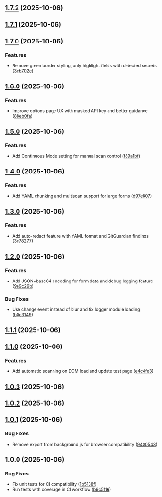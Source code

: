 ## [1.7.2](https://github.com/reaandrew/chromegg/compare/v1.7.1...v1.7.2) (2025-10-06)

## [1.7.1](https://github.com/reaandrew/chromegg/compare/v1.7.0...v1.7.1) (2025-10-06)

## [1.7.0](https://github.com/reaandrew/chromegg/compare/v1.6.0...v1.7.0) (2025-10-06)

### Features

* Remove green border styling, only highlight fields with detected secrets ([3eb702c](https://github.com/reaandrew/chromegg/commit/3eb702c9b9301ba6cdb98e9e184758f526edd7b0))

## [1.6.0](https://github.com/reaandrew/chromegg/compare/v1.5.0...v1.6.0) (2025-10-06)

### Features

* Improve options page UX with masked API key and better guidance ([88eb0fa](https://github.com/reaandrew/chromegg/commit/88eb0fa0c9d607366d0932db6f73065eb341796d))

## [1.5.0](https://github.com/reaandrew/chromegg/compare/v1.4.0...v1.5.0) (2025-10-06)

### Features

* Add Continuous Mode setting for manual scan control ([f89a1bf](https://github.com/reaandrew/chromegg/commit/f89a1bff6becc5ad7cc7fa4470200ad98f0a2c2d))

## [1.4.0](https://github.com/reaandrew/chromegg/compare/v1.3.0...v1.4.0) (2025-10-06)

### Features

* Add YAML chunking and multiscan support for large forms ([d97e807](https://github.com/reaandrew/chromegg/commit/d97e8072891897a4815a7332e20db3db9e612946))

## [1.3.0](https://github.com/reaandrew/chromegg/compare/v1.2.0...v1.3.0) (2025-10-06)

### Features

* Add auto-redact feature with YAML format and GitGuardian findings ([3e78277](https://github.com/reaandrew/chromegg/commit/3e78277e2b9e321edf9110917dee3ac966490b89))

## [1.2.0](https://github.com/reaandrew/chromegg/compare/v1.1.1...v1.2.0) (2025-10-06)

### Features

* Add JSON+base64 encoding for form data and debug logging feature ([9e9c29b](https://github.com/reaandrew/chromegg/commit/9e9c29bdec58cf817d46aa096e08ea53bb3f0c4d))

### Bug Fixes

* Use change event instead of blur and fix logger module loading ([b0c3149](https://github.com/reaandrew/chromegg/commit/b0c3149ab112311cf36285d956873210ad7e0981))

## [1.1.1](https://github.com/reaandrew/chromegg/compare/v1.1.0...v1.1.1) (2025-10-06)

## [1.1.0](https://github.com/reaandrew/chromegg/compare/v1.0.3...v1.1.0) (2025-10-06)

### Features

* Add automatic scanning on DOM load and update test page ([e4c4fe3](https://github.com/reaandrew/chromegg/commit/e4c4fe37d7d566a4cfa2557612bfba967dc8120c))

## [1.0.3](https://github.com/reaandrew/chromegg/compare/v1.0.2...v1.0.3) (2025-10-06)

## [1.0.2](https://github.com/reaandrew/chromegg/compare/v1.0.1...v1.0.2) (2025-10-06)

## [1.0.1](https://github.com/reaandrew/chromegg/compare/v1.0.0...v1.0.1) (2025-10-06)

### Bug Fixes

* Remove export from background.js for browser compatibility ([9400543](https://github.com/reaandrew/chromegg/commit/9400543b719a4ef233d637ca34b7b0befa75a458))

## 1.0.0 (2025-10-06)

### Bug Fixes

* Fix unit tests for CI compatibility ([1b5138f](https://github.com/reaandrew/chromegg/commit/1b5138fabafcb41f5ca8f9bff453a65eb50f8a37))
* Run tests with coverage in CI workflow ([b9c5f16](https://github.com/reaandrew/chromegg/commit/b9c5f16f10f02cd1174d43a5ccc9b6ecdd588c5e))
